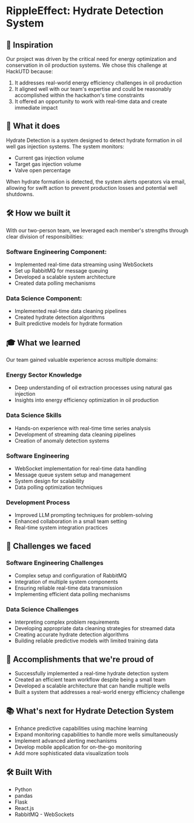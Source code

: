 # RippleEffect: Hydrate Detection System

## 🌟 Inspiration

Our project was driven by the critical need for energy optimization and conservation in oil production systems. We chose this challenge at HackUTD because:

1. It addresses real-world energy efficiency challenges in oil production
2. It aligned well with our team's expertise and could be reasonably accomplished within the hackathon's time constraints
3. It offered an opportunity to work with real-time data and create immediate impact

## 🎯 What it does

Hydrate Detection is a system designed to detect hydrate formation in oil well gas injection systems. The system monitors:

- Current gas injection volume
- Target gas injection volume
- Valve open percentage

When hydrate formation is detected, the system alerts operators via email, allowing for swift action to prevent production losses and potential well shutdowns.

## 🛠 How we built it

With our two-person team, we leveraged each member's strengths through clear division of responsibilities:

### Software Engineering Component:

- Implemented real-time data streaming using WebSockets
- Set up RabbitMQ for message queuing
- Developed a scalable system architecture
- Created data polling mechanisms

### Data Science Component:

- Implemented real-time data cleaning pipelines
- Created hydrate detection algorithms
- Built predictive models for hydrate formation

## 🎓 What we learned

Our team gained valuable experience across multiple domains:

### Energy Sector Knowledge

- Deep understanding of oil extraction processes using natural gas injection
- Insights into energy efficiency optimization in oil production

### Data Science Skills

- Hands-on experience with real-time time series analysis
- Development of streaming data cleaning pipelines
- Creation of anomaly detection systems

### Software Engineering

- WebSocket implementation for real-time data handling
- Message queue system setup and management
- System design for scalability
- Data polling optimization techniques

### Development Process

- Improved LLM prompting techniques for problem-solving
- Enhanced collaboration in a small team setting
- Real-time system integration practices

## 💪 Challenges we faced

### Software Engineering Challenges

- Complex setup and configuration of RabbitMQ
- Integration of multiple system components
- Ensuring reliable real-time data transmission
- Implementing efficient data polling mechanisms

### Data Science Challenges

- Interpreting complex problem requirements
- Developing appropriate data cleaning strategies for streamed data
- Creating accurate hydrate detection algorithms
- Building reliable predictive models with limited training data

## 🚀 Accomplishments that we're proud of

- Successfully implemented a real-time hydrate detection system
- Created an efficient team workflow despite being a small team
- Developed a scalable architecture that can handle multiple wells
- Built a system that addresses a real-world energy efficiency challenge

## 📚 What's next for Hydrate Detection System

- Enhance predictive capabilities using machine learning
- Expand monitoring capabilities to handle more wells simultaneously
- Implement advanced alerting mechanisms
- Develop mobile application for on-the-go monitoring
- Add more sophisticated data visualization tools

## 🛠 Built With

- Python
- pandas
- Flask
- React.js
- RabbitMQ
  - WebSockets
